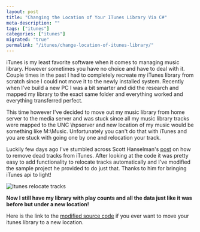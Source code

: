 ```yaml
---
layout: post
title: "Changing the Location of Your ITunes Library Via C#"
meta-description: ""
tags: ["itunes"]
categories: ["itunes"]
migrated: "true"
permalink: "/itunes/change-location-of-itunes-library/"
---
```

iTunes is my least favorite software when it comes to managing music library. However sometimes you have no choice and have to deal with it. Couple times in the past I had to completely recreate my iTunes library from scratch since I could not move it to the newly installed system. Recently when I've build a new PC I was a bit smarter and did the research and mapped my library to the exact same folder and everything worked and everything transferred perfect. 

This time however I've decided to move out my music library from home server to the media server and was stuck since all my music library tracks were mapped to the UNC \\hpserver and new location of my music would be something like M:\Music. Unfortunately you can't do that with iTunes and you are stuck with going one by one and relocation your track. 

Luckily few days ago I've stumbled across Scott Hanselman's [post][1] on how to remove dead tracks from iTunes. After looking at the code it was pretty easy to add functionality to relocate tracks automatically and I've modified the sample project he provided to do just that. Thanks to him for bringing iTunes api to light!

![Itunes relocate tracks][2]

**Now I still have my library with play counts and all the data just like it was before but under a new location!**

Here is the link to the [modified source code][3] if you ever want to move your itunes library to a new location. 


  [1]: http://www.hanselman.com/blog/RemovingDeadTracksDuplicatesThatDontExistFromITunesUsingC.aspx
  [2]: http://blog.maskalik.com/get/2012/11/Screenshot.png
  [3]: https://github.com/mercury2269/ITunesManager
